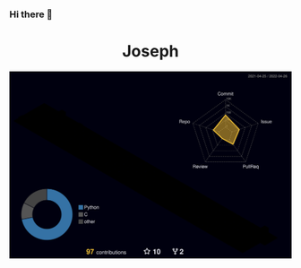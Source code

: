 ### Hi there 👋

<!--
**JosephFrankFir/JosephFrankFir** is a ✨ _special_ ✨ repository because its `README.md` (this file) appears on your GitHub profile.

Here are some ideas to get you started:

- 🔭 I’m currently working on ...
- 🌱 I’m currently learning ...
- 👯 I’m looking to collaborate on ...
- 🤔 I’m looking for help with ...
- 💬 Ask me about ...
- 📫 How to reach me: ...
- 😄 Pronouns: ...
- ⚡ Fun fact: ...
-->

</p>
<h1 align="center">Joseph</h1>

<p align="center">    
    <img src="https://github.com/JosephFrankFir/JosephFrankFir/blob/main/profile-3d-contrib/profile-night-rainbow.svg">
</p>
